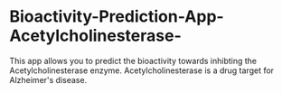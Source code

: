 # Bioactivity-Prediction-App-Acetylcholinesterase-
 This app allows you to predict the bioactivity towards inhibting the Acetylcholinesterase enzyme. Acetylcholinesterase is a drug target for Alzheimer's disease.

